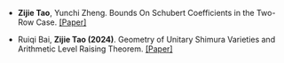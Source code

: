 - <strong>Zijie Tao</strong>, Yunchi Zheng. Bounds On Schubert Coefficients in the Two-Row Case. [[Paper]](https://arxiv.org/abs/2411.19735)

- Ruiqi Bai, <strong>Zijie Tao (2024)</strong>. Geometry of Unitary Shimura Varieties and Arithmetic Level Raising Theorem. [[Paper]](https://Taozipeter.github.io/blob/main/Geometry_of_Unitary_Shimura_Varieties_and_Arithmetic_Level_Raising_Theorem.pdf)
